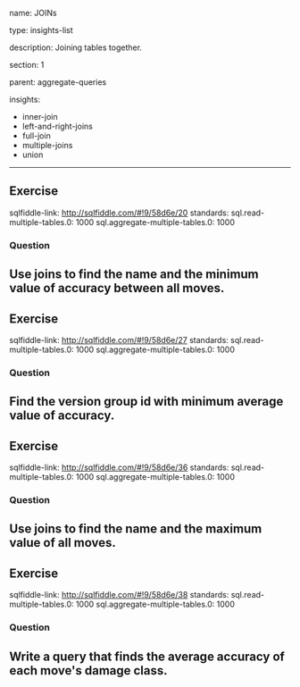 name: JOINs

type: insights-list

description: Joining tables together.

section: 1

parent: aggregate-queries

insights:
  - inner-join
  - left-and-right-joins
  - full-join
  - multiple-joins
  - union
---
## Exercise
sqlfiddle-link: http://sqlfiddle.com/#!9/58d6e/20
standards:
  sql.read-multiple-tables.0: 1000
  sql.aggregate-multiple-tables.0: 1000
### Question
Use joins to find the name and the minimum value of accuracy between all moves.
---
## Exercise
sqlfiddle-link: http://sqlfiddle.com/#!9/58d6e/27
standards:
  sql.read-multiple-tables.0: 1000
  sql.aggregate-multiple-tables.0: 1000
### Question
Find the version group id with minimum average value of accuracy.
---
## Exercise
sqlfiddle-link: http://sqlfiddle.com/#!9/58d6e/36
standards:
  sql.read-multiple-tables.0: 1000
  sql.aggregate-multiple-tables.0: 1000
### Question
Use joins to find the name and the maximum value of all moves.
---
## Exercise
sqlfiddle-link: http://sqlfiddle.com/#!9/58d6e/38
standards:
  sql.read-multiple-tables.0: 1000
  sql.aggregate-multiple-tables.0: 1000
### Question
Write a query that finds the average accuracy of each move's damage class.
---
